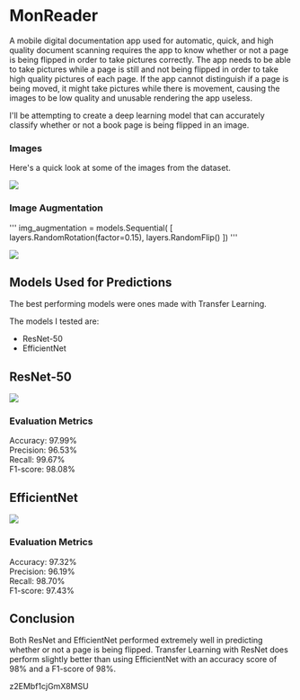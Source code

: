 # MonReader

A mobile digital documentation app used for automatic, quick, and high quality document scanning requires the app to know whether or not a page is being flipped in order to take pictures correctly. The app needs to be able to take pictures while a page is still and not being flipped in order to take high quality pictures of each page. If the app cannot distinguish if a page is being moved, it might take pictures while there is movement, causing the images to be low quality and unusable rendering the app useless.

I'll be attempting to create a deep learning model that can accurately classify whether or not a book page is being flipped in an image.

### Images
Here's a quick look at some of the images from the dataset.

<img src='https://i.imgur.com/LZN4lXx.jpg'>

### Image Augmentation
'''
img_augmentation = models.Sequential(
    [
        layers.RandomRotation(factor=0.15),
        layers.RandomFlip()
    ])
'''

<img src='https://i.imgur.com/l7YMLEk.jpg'>


## Models Used for Predictions

The best performing models were ones made with Transfer Learning. 

The models I tested are:<br>
* ResNet-50
* EfficientNet

## ResNet-50
<img src='https://i.imgur.com/1zdGMoL.jpg'>

### Evaluation Metrics
Accuracy: 97.99%<br>
Precision: 96.53%<br>
Recall: 99.67%<br>
F1-score: 98.08%<br>

## EfficientNet
<img src='https://i.imgur.com/g0QaJX1.jpg'>

### Evaluation Metrics
Accuracy: 97.32%<br>
Precision: 96.19%<br>
Recall: 98.70%<br>
F1-score: 97.43%<br>


## Conclusion
Both ResNet and EfficientNet performed extremely well in predicting whether or not a page is being flipped. Transfer Learning with ResNet does perform slightly better than using EfficientNet with an accuracy score of 98% and a F1-score of 98%.


z2EMbf1cjGmX8MSU
